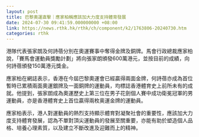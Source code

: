 ```yaml
---
layout: post
title: 巴黎奧運直擊｜應家柏稱應該加大力度支持體育發展
date: 2024-07-30 09:41:59.000000000 +08:00
link: https://news.rthk.hk/rthk/ch/component/k2/1763806-20240730.htm
categories: rthk
---
```


港隊代表張家朗及何詩蓓分別在奧運賽事中奪得金牌及銅牌。馬會行政總裁應家柏說，「賽馬會運動員獎勵計劃」將向張家朗頒發600萬港元，並按目前的成績，向何詩蓓頒發150萬港元獎金。

應家柏在網誌表示，香港在今屆巴黎奧運會已經贏得兩面金牌，何詩蓓亦成為首位暫時已累積兩面奧運銀牌及一面銅牌的運動員，均標誌香港體育史上前所未有的成就。他提到，張家朗成為奧運歷史上第三位在男子花劍個人賽中成功衛冕冠軍的男運動員，亦是香港體育史上首位贏得兩枚奥運金牌的運動員。

應家柏表示，港人對運動員的熱烈支持顯示體育對凝聚社會的重要性，應該加大力度支持體育發展，認為不單對頂尖運動員的發展至關重要，亦能有助於塑造個人品格、培養心理素質，以及建立不斷改進及迎難而上的精神。
